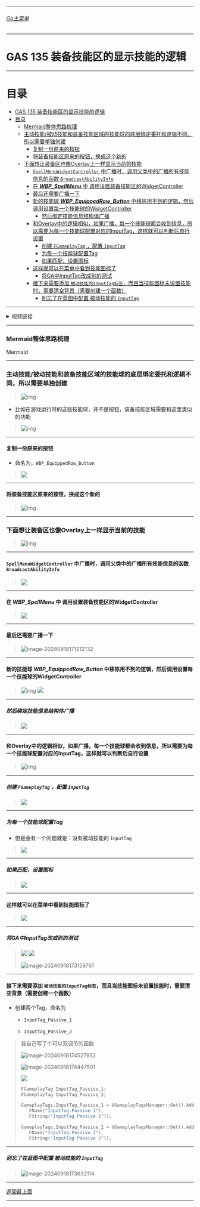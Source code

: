 ___________________________________________________________________________________________
###### [Go主菜单](../MainMenu.md)
___________________________________________________________________________________________

# GAS 135 装备技能区的显示技能的逻辑

___________________________________________________________________________________________

# 目录


- [GAS 135 装备技能区的显示技能的逻辑](#gas-135-装备技能区的显示技能的逻辑)
- [目录](#目录)
    - [Mermaid整体思路梳理](#mermaid整体思路梳理)
    - [主动技能/被动技能和装备技能区域的技能球的底层绑定委托和逻辑不同，所以需要单独创建](#主动技能被动技能和装备技能区域的技能球的底层绑定委托和逻辑不同所以需要单独创建)
      - [复制一份原来的按钮](#复制一份原来的按钮)
      - [将装备技能区原来的按钮，换成这个新的](#将装备技能区原来的按钮换成这个新的)
    - [下面想让装备区也像Overlay上一样显示当前的技能](#下面想让装备区也像overlay上一样显示当前的技能)
      - [`SpellMenuWidgetController` 中广播时，调用父类中的广播所有技能信息的函数 `BroadcastAbilityInfo`](#spellmenuwidgetcontroller-中广播时调用父类中的广播所有技能信息的函数-broadcastabilityinfo)
      - [在 ***WBP\_SpellMenu*** 中 调用设置装备技能区的WidgetController](#在-wbp_spellmenu-中-调用设置装备技能区的widgetcontroller)
      - [最后还需要广播一下](#最后还需要广播一下)
      - [新的技能球 ***WBP\_EquippedRow\_Button*** 中移除用不到的逻辑，然后调用设置每一个技能球的WidgetController](#新的技能球-wbp_equippedrow_button-中移除用不到的逻辑然后调用设置每一个技能球的widgetcontroller)
        - [然后绑定技能信息结构体广播](#然后绑定技能信息结构体广播)
      - [和Overlay中的逻辑相似，如果广播，每一个技能球都会收到信息，所以需要为每一个技能球配置对应的InputTag，这样就可以判断后自行设置](#和overlay中的逻辑相似如果广播每一个技能球都会收到信息所以需要为每一个技能球配置对应的inputtag这样就可以判断后自行设置)
        - [创建 `FGameplayTag` ，配置 `InputTag`](#创建-fgameplaytag-配置-inputtag)
        - [为每一个技能球配置Tag](#为每一个技能球配置tag)
        - [如果匹配，设置图标](#如果匹配设置图标)
      - [这样就可以在菜单中看到技能图标了](#这样就可以在菜单中看到技能图标了)
        - [将GA中InputTag改成别的测试](#将ga中inputtag改成别的测试)
      - [接下来需要添加 `被动技能的InputTag标签`，而且当技能图标未设置技能时，需要清空背景（需要创建一个函数）](#接下来需要添加-被动技能的inputtag标签而且当技能图标未设置技能时需要清空背景需要创建一个函数)
        - [别忘了在蓝图中配置 被动技能的 `InputTag`](#别忘了在蓝图中配置-被动技能的-inputtag)



___________________________________________________________________________________________

<details>
<summary>视频链接</summary>

[11. Equipped Row Button_哔哩哔哩_bilibili](https://www.bilibili.com/video/BV1TH4y1L7NP?p=78&vd_source=9e1e64122d802b4f7ab37bd325a89e6c)

------

</details>

___________________________________________________________________________________________

### Mermaid整体思路梳理

Mermaid

___________________________________________________________________________________________

### 主动技能/被动技能和装备技能区域的技能球的底层绑定委托和逻辑不同，所以需要单独创建
>![img](./Image/GAS_135/1.png)

- 比如在游戏运行时的这些技能球，并不是按钮，装备技能区域需要和这里类似的功能
>![img](./Image/GAS_135/2.png)


------

#### 复制一份原来的按钮

  - 命名为，`WBP_EquippedRow_Button`

>![](./Image/GAS_135/3.png)


------

#### 将装备技能区原来的按钮，换成这个新的
>![img](./Image/GAS_135/4.png)


------

### 下面想让装备区也像Overlay上一样显示当前的技能
>![img](./Image/GAS_135/5.png)


------

#### `SpellMenuWidgetController` 中广播时，调用父类中的广播所有技能信息的函数 `BroadcastAbilityInfo`
>![](./Image/GAS_135/6.png)


------

#### 在 ***WBP_SpellMenu*** 中 调用设置装备技能区的WidgetController
>![](./Image/GAS_135/7.png)


------

#### 最后还需要广播一下
>![image-20240918171212132](./Image/GAS_135/8.png)


------

#### 新的技能球 ***WBP_EquippedRow_Button*** 中移除用不到的逻辑，然后调用设置每一个技能球的WidgetController
>![img](./Image/GAS_135/9.png)
>![](./Image/GAS_135/10.png)


------

##### 然后绑定技能信息结构体广播
>![](./Image/GAS_135/11.png)


------

#### 和Overlay中的逻辑相似，如果广播，每一个技能球都会收到信息，所以需要为每一个技能球配置对应的InputTag，这样就可以判断后自行设置
>![img](./Image/GAS_135/12.png)


------

##### 创建 `FGameplayTag` ，配置 `InputTag`
>![](./Image/GAS_135/13.png)


------

##### 为每一个技能球配置Tag

  - 但是会有一个问题就是：没有被动技能的 `InputTag`
>![](./Image/GAS_135/14.png)


------

##### 如果匹配，设置图标
>![](./Image/GAS_135/15.png)


------

#### 这样就可以在菜单中看到技能图标了
>![](./Image/GAS_135/16.png)


------

##### 将GA中InputTag改成别的测试
>![](./Image/GAS_135/17.png)
>![](./Image/GAS_135/18.png)
>
>![image-20240918173159761](./Image/GAS_135/19.png)


------

#### 接下来需要添加 `被动技能的InputTag标签`，而且当技能图标未设置技能时，需要清空背景（需要创建一个函数）

  - 创建两个Tag，命名为

    - `InputTag_Passive_1`

    - `InputTag_Passive_2`
>我自己写了个可以双调节的函数
>
>![image-20240918174527952](./Image/GAS_135/20.png)
>
>![image-20240918174447501](./Image/GAS_135/21.png)
>
>![](./Image/GAS_135/22.png)
>
>```cpp
>FGameplayTag InputTag_Passive_1;
>FGameplayTag InputTag_Passive_2;
>```
>
>```cpp
>GameplayTags.InputTag_Passive_1 = UGameplayTagsManager::Get().AddNativeGameplayTag(
>    FName("InputTag.Passive.1"),
>    FString("InputTag Passive 1"));
>
>GameplayTags.InputTag_Passive_2 = UGameplayTagsManager::Get().AddNativeGameplayTag(
>    FName("InputTag.Passive.2"),
>    FString("InputTag Passive 2"));
>```


------

##### 别忘了在蓝图中配置 被动技能的 `InputTag`

> ![image-20240918173632114](./Image/GAS_135/23.png)


___________________________________________________________________________________________

[返回最上面](#Go主菜单)

___________________________________________________________________________________________
